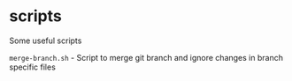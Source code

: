 # scripts
Some useful scripts

`merge-branch.sh` - Script to merge git branch and ignore changes in branch specific files
